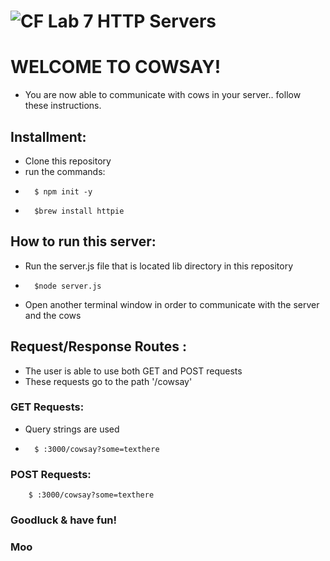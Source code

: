 ![CF](https://camo.githubusercontent.com/70edab54bba80edb7493cad3135e9606781cbb6b/687474703a2f2f692e696d6775722e636f6d2f377635415363382e706e67)  Lab 7 HTTP Servers
===
# WELCOME TO COWSAY!
- You are now able to communicate with cows in your server.. follow these instructions.

## Installment:
- Clone this repository
- run the commands:
-       $ npm init -y
-       $brew install httpie

## How to run this server:
- Run the server.js file that is located lib directory in this repository
-       $node server.js
- Open another terminal window in order to communicate with the server and the cows

## Request/Response Routes :
- The user is able to use both GET and POST requests
- These requests go to the path '/cowsay'

### GET Requests:
- Query strings are used
-       $ :3000/cowsay?some=texthere

### POST Requests:
        $ :3000/cowsay?some=texthere


### Goodluck & have fun!
### Moo
